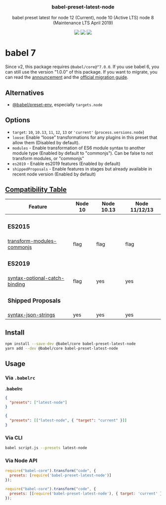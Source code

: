 <h3 align="center">
  babel-preset-latest-node
</h3>

<p align="center">
  babel preset latest for node 12 (Current), node 10 (Active LTS) node 8 (Maintenance LTS April 2019)
</p>

<p align="center">
  <a href="https://npmjs.org/package/babel-preset-latest-node"><img src="https://img.shields.io/npm/v/babel-preset-latest-node.svg?style=flat-square"></a>
  <a href="https://circleci.com/gh/christophehurpeau/babel-preset-latest-node"><img src="https://img.shields.io/circleci/project/christophehurpeau/babel-preset-latest-node/master.svg?style=flat-square"></a>
  <a href="https://david-dm.org/christophehurpeau/babel-preset-latest-node"><img src="https://david-dm.org/christophehurpeau/babel-preset-latest-node.svg?style=flat-square"></a>
</p>

# babel 7

Since v2, this package requires `@babel/core@^7.0.0`. If you use babel 6, you can still use the version "1.0.0" of this package. If you want to migrate, you can read the [announcement](https://babeljs.io/blog/2018/08/27/7.0.0) and the [official migration guide](https://babeljs.io/docs/en/v7-migration).

## Alternatives

- [@babel/preset-env](https://www.npmjs.com/package/@babel/preset-env), especially `targets.node`

## Options

- `target`: `10`, `10.13`, `11`, `12`, `13` or `'current'` (`process.versions.node`)
- `loose`: Enable “loose” transformations for any plugins in this preset that allow them (Disabled by default).
- `modules` - Enable transformation of ES6 module syntax to another module type (Enabled by default to "commonjs"). Can be false to not transform modules, or "commonjs"
- `es2019` - Enable es2019 features (Enabled by default)
- `shippedProposals` - Enable features in stages but already available in recent node version (Enabled by default)

## [Compatibility Table](http://node.green/)


| Feature                                                                                                    | Node 10 | Node 10.13 | Node 11/12/13 |
| ---------------------------------------------------------------------------------------------------------- | ------- | ---------- | ------------- |
| <h3>ES2015</h3>                                                                                            |         |            |               |
| [transform-modules-commonjs](https://www.npmjs.com/package/@babel/plugin-transform-modules-commonjs)       | flag    | flag       | flag          |
| <h3>ES2019</h3>                                                                                            |         |            |               |
| [syntax-optional-catch-binding](https://www.npmjs.com/package/@babel/plugin-syntax-optional-catch-binding) | flag    | yes        | yes           |
| <h3>Shipped Proposals</h3>                                                                                 |         |            |               |
| [syntax-json-strings](https://www.npmjs.com/package/@babel/plugin-syntax-json-strings)                     | yes     | yes        | yes           |

## Install

```bash
npm install --save-dev @babel/core babel-preset-latest-node
yarn add --dev @babel/core babel-preset-latest-node
```

## Usage

### Via `.babelrc`

**.babelrc**

```json
{
  "presets": ["latest-node"]
}
```

```json
{
  "presets": [["latest-node", { "target": "current" }]]
}
```

### Via CLI

```sh
babel script.js --presets latest-node
```

### Via Node API

```javascript
require("babel-core").transform("code", {
  presets: [require('babel-preset-latest-node')]
});
```

```javascript
require("babel-core").transform("code", {
  presets: [[require('babel-preset-latest-node'), { target: 'current' }]]
});
```
